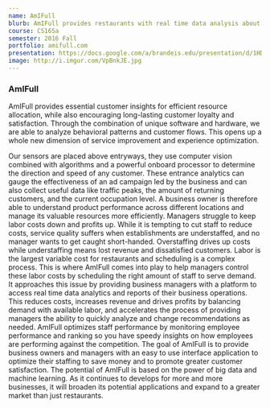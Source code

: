 ```yaml
---
name: AmIFull
blurb: AmIFull provides restaurants with real time data analysis about how many customers are in their store and how long they stay as well as if they are new customers or returning.
course: CS165a
semester: 2016 Fall
portfolio: amifull.com
presentation: https://docs.google.com/a/brandeis.edu/presentation/d/1HDz0NrkAB0Z9rUQsA81V0QLVtE_dC5h0UHa9abW9iII/edit?usp=sharing
image: http://i.imgur.com/VpBnkJE.jpg
---
```

### AmIFull
AmIFull provides essential customer insights for efficient resource allocation, while also  encouraging long-lasting
customer loyalty and satisfaction. Through the combination of unique software and hardware, we are able to analyze
behavioral patterns and customer flows. This opens up a whole new dimension of service improvement and experience
optimization.

Our sensors are placed above entryways, they use computer vision combined with algorithms and a powerful onboard processor to determine the direction and speed of any customer. These entrance analytics can gauge the effectiveness of
an ad campaign led by the business and can also collect useful data like traffic peaks, the amount of returning
customers, and the current occupation level. A business owner is therefore able to understand product performance across
different locations and manage its valuable resources more efficiently.
	Managers struggle to keep labor costs down and profits up. While it is tempting to cut staff to reduce costs, service
quality suffers when establishments are understaffed, and no manager wants to get caught short-handed. Overstaffing
drives up costs while understaffing means lost revenue and dissatisfied customers. Labor is the largest variable cost
for restaurants and scheduling is a complex process. This is where AmIFull comes into play to help managers control
these labor costs by scheduling the right amount of staff to serve demand. It approaches this issue by providing
business managers with a platform to access real time data analytics and reports of their business operations. This
reduces costs, increases revenue and drives profits by balancing demand with available labor, and accelerates the
process of providing managers the ability to quickly analyze and change recommendations as needed. AmIFull optimizes
staff performance by monitoring employee performance and ranking so you have speedy insights on how employees are
performing against the competition.
	The goal of AmIFull is to provide business owners and managers with an easy to use interface application to optimize
their staffing to save money and to promote greater customer satisfaction. The potential of AmIFull is based on the
power of big data and machine learning. As it continues to develops for more and more businesses, it will broaden its
potential applications and expand to a greater market than just restaurants.
